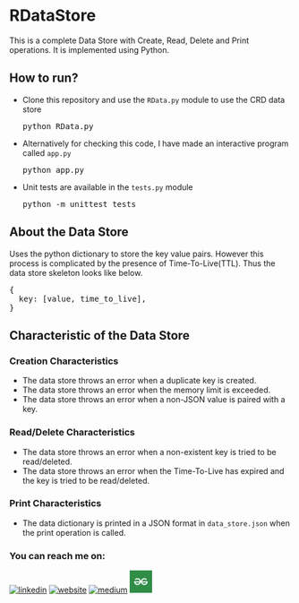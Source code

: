 # RDataStore
This is a complete Data Store with Create, Read, Delete and Print operations. It is implemented using Python.

## How to run?
- Clone this repository and use the `RData.py` module to use the CRD data store <pre>python RData.py</pre>
- Alternatively for checking this code, I have made an interactive program called `app.py` <pre>python app.py</pre>
- Unit tests are available in the `tests.py` module <pre>python -m unittest tests</pre>

## About the Data Store
Uses the python dictionary to store the key value pairs. However this process is complicated by the presence of Time-To-Live(TTL). Thus the data store skeleton looks like below.
<pre>
{
  key: [value, time_to_live],
}
</pre>

## Characteristic of the Data Store
### Creation Characteristics
- The data store throws an error when a duplicate key is created.
- The data store throws an error when the memory limit is exceeded.
- The data store throws an error when a non-JSON value is paired with a key.

### Read/Delete Characteristics
- The data store throws an error when a non-existent key is tried to be read/deleted.
- The data store throws an error when the Time-To-Live has expired and the key is tried to be read/deleted.

### Print Characteristics
- The data dictionary is printed in a JSON format in `data_store.json` when the print operation is called.

### You can reach me on:
[2]: https://www.linkedin.com/in/rahul-hegde-0955391a5/
[3]: https://rahulhegde.ml/
[5]: https://medium.com/@rahulhegde97

 [![linkedin](https://img.icons8.com/color/48/000000/linkedin.png)][2]
 [![website](https://img.icons8.com/fluent/48/000000/domain.png)][3]
 [![medium](https://img.icons8.com/color/48/000000/medium-monogram.png)][5]
 <a href="https://auth.geeksforgeeks.org/user/rahulhegde97/articles/"><img src="https://raw.githubusercontent.com/rahulhegde99/rahulhegde99/master/QNHrwL2q_400x400.jpg" width="40"></a>
